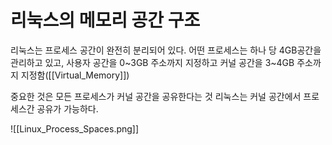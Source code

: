 # 리눅스의 메모리 공간 구조

리눅스는 프로세스 공간이 완전히 분리되어 있다.
어떤 프로세스는 하나 당 4GB공간을 관리하고 있고, 
사용자 공간을 0~3GB 주소까지 지정하고 커널 공간을 3~4GB 주소까지 지정함([[Virtual_Memory]])

중요한 것은 모든 프로세스가 커널 공간을 공유한다는 것
리눅스는 커널 공간에서 프로세스간 공유가 가능하다.

![[Linux_Process_Spaces.png]]